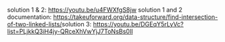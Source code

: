 solution 1 & 2: https://youtu.be/u4FWXfgS8jw
solution 1 and 2 documentation: https://takeuforward.org/data-structure/find-intersection-of-two-linked-lists/
​
solution 3: https://youtu.be/DGEqY5rLyVc?list=PLjkkQ3iH4jy-QRceXhVwYjJ7ToNsBs0Il
​